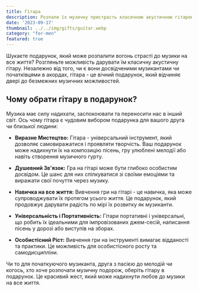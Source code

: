 ```yaml
---
title: Гітара
description: Розпали їх музичну пристрасть класичною акустичною гітарою.
date: '2023-09-17'
thumbnail: ../../img/gifts/guitar.webp
category: "for-men"
featured: true
---
```


Шукаєте подарунок, який може розпалити вогонь страсті до музики на все життя? Розгляньте можливість дарувати їм класичну акустичну гітару. Незалежно від того, чи є вони досвідченими музикантами чи початківцями в акордах, гітара - це вічний подарунок, який відчиняє двері до безмежних музичних можливостей.

## Чому обрати гітару в подарунок?

Музика має силу надихати, заспокоювати та переносити нас в інший світ. Ось чому гітара є чудовим вибором подарунка для вашого друга чи близької людини:

- **Виразне Мистецтво:** Гітара - універсальний інструмент, який дозволяє самовиражатися і проявляти творчість. Ваш подарунок може надихнути їх на композицію пісень, гру улюблені мелодії або навіть створення музичного гурту.

- **Душевний Зв'язок:** Гра на гітарі може бути глибоко особистим досвідом. Це шанс для них спілкуватися зі своїми емоціями та виражати свої почуття через музику.

- **Навичка на все життя:** Вивчення гри на гітарі - це навичка, яка може супроводжувати їх протягом усього життя. Це подарунок, який продовжує дарувати радість по мірі їх розвитку як музиканти.

- **Універсальність і Портативність:** Гітари портативні і універсальні, що робить їх ідеальними для імпровізованих джем-сесій, написання пісень у дорозі або виступів на зборах.

- **Особистісний Ріст:** Вивчення гри на інструменті вимагає відданості та практики. Це можливість для особистісного росту та самодисципліни.

Чи то для початкуючого музиканта, друга з пасією до мелодій чи когось, хто хоче розпочати музичну подорож, оберіть гітару в подарунок. Це красивий жест, який може надихнути любов до музики на все життя.
